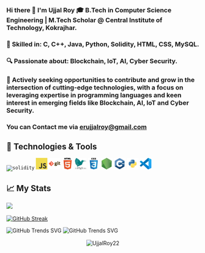 ### Hi there 👋 I'm Ujjal Roy 🎓 B.Tech in Computer Science Engineering | M.Tech Scholar @ Central Institute of Technology, Kokrajhar.

### 💼 Skilled in: C, C++, Java, Python, Solidity, HTML, CSS, MySQL.

### 🔍 Passionate about: Blockchain, IoT, AI, Cyber Security.

### 🚀 Actively seeking opportunities to contribute and grow in the intersection of cutting-edge technologies, with a focus on leveraging expertise in programming languages and keen interest in emerging fields like Blockchain, AI, IoT and Cyber Security.

 ### You can Contact me via erujjalroy@gmail.com


 ## 🔧 Technologies & Tools

<code><img height="30" src="https://docs.soliditylang.org/en/v0.8.15/_static/logo.svg" alt="solidity"></code> 
<code><img height="30" src="https://raw.githubusercontent.com/github/explore/80688e429a7d4ef2fca1e82350fe8e3517d3494d/topics/javascript/javascript.png"></code>
<code><img height="30" src="https://raw.githubusercontent.com/github/explore/80688e429a7d4ef2fca1e82350fe8e3517d3494d/topics/git/git.png"></code>
<code><img height="30" src="https://raw.githubusercontent.com/github/explore/80688e429a7d4ef2fca1e82350fe8e3517d3494d/topics/html/html.png"></code>
<code><img height="30" src="https://raw.githubusercontent.com/github/explore/80688e429a7d4ef2fca1e82350fe8e3517d3494d/topics/latex/latex.png"></code>
<code><img height="30" src="https://raw.githubusercontent.com/github/explore/80688e429a7d4ef2fca1e82350fe8e3517d3494d/topics/css/css.png"></code>
<code><img height="30" src="https://raw.githubusercontent.com/github/explore/80688e429a7d4ef2fca1e82350fe8e3517d3494d/topics/nodejs/nodejs.png"></code>
<code><img height="30" src="https://raw.githubusercontent.com/github/explore/80688e429a7d4ef2fca1e82350fe8e3517d3494d/topics/cpp/cpp.png"></code>
<code><img height="30" src="https://raw.githubusercontent.com/github/explore/80688e429a7d4ef2fca1e82350fe8e3517d3494d/topics/python/python.png"></code>
<code><img height="30" src="https://raw.githubusercontent.com/github/explore/80688e429a7d4ef2fca1e82350fe8e3517d3494d/topics/visual-studio-code/visual-studio-code.png"></code>


 ## &#x1f4c8; My Stats

![](https://komarev.com/ghpvc/?username=UjjalRoy22)


[![GitHub Streak](https://streak-stats.demolab.com?user=UjjalRoy22&theme=github-light&date_format=M%20j%5B%2C%20Y%5D)](https://git.io/streak-stats)

![GitHub Trends SVG](https://api.githubtrends.io/user/svg/UjjalRoy22/langs?time_range=one_year&use_percent=True&include_private=True&group=other&theme=bright_lights)
![GitHub Trends SVG](https://api.githubtrends.io/user/svg/UjjalRoy22/repos?time_range=one_year&include_private=True&group=other&loc_metric=changed&theme=bright_lights)

<p align="center"><img align="center" src="https://github-readme-stats.vercel.app/api?username=UjjalRoy22&show_icons=true&locale=en" alt="UjjalRoy22" /></p>



<!--
**UjjalRoy22/UjjalRoy22** is a ✨ _special_ ✨ repository because its `README.md` (this file) appears on your GitHub profile.

Here are some ideas to get you started:

![](https://komarev.com/ghpvc/?username=UjjalRoy22)

-
-->





